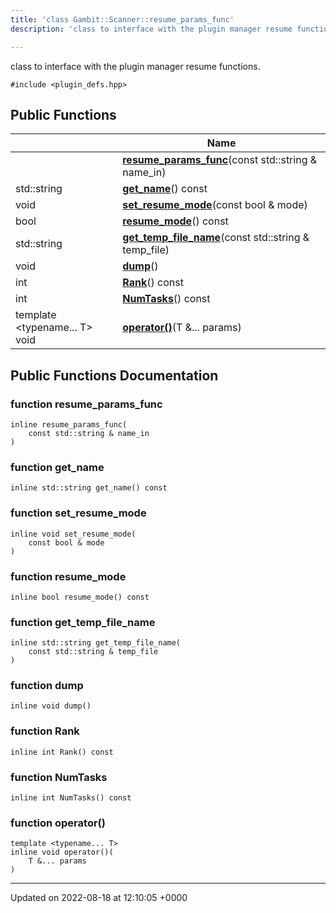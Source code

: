 ```yaml
---
title: 'class Gambit::Scanner::resume_params_func'
description: 'class to interface with the plugin manager resume functions. '

---
```









class to interface with the plugin manager resume functions. 


`#include <plugin_defs.hpp>`

## Public Functions

|                | Name           |
| -------------- | -------------- |
| | **[resume_params_func](/documentation/code/gambit_2-2/classes/classgambit_1_1scanner_1_1resume__params__func/#function-resume-params-func)**(const std::string & name_in) |
| std::string | **[get_name](/documentation/code/gambit_2-2/classes/classgambit_1_1scanner_1_1resume__params__func/#function-get-name)**() const |
| void | **[set_resume_mode](/documentation/code/gambit_2-2/classes/classgambit_1_1scanner_1_1resume__params__func/#function-set-resume-mode)**(const bool & mode) |
| bool | **[resume_mode](/documentation/code/gambit_2-2/classes/classgambit_1_1scanner_1_1resume__params__func/#function-resume-mode)**() const |
| std::string | **[get_temp_file_name](/documentation/code/gambit_2-2/classes/classgambit_1_1scanner_1_1resume__params__func/#function-get-temp-file-name)**(const std::string & temp_file) |
| void | **[dump](/documentation/code/gambit_2-2/classes/classgambit_1_1scanner_1_1resume__params__func/#function-dump)**() |
| int | **[Rank](/documentation/code/gambit_2-2/classes/classgambit_1_1scanner_1_1resume__params__func/#function-rank)**() const |
| int | **[NumTasks](/documentation/code/gambit_2-2/classes/classgambit_1_1scanner_1_1resume__params__func/#function-numtasks)**() const |
| template <typename... T\> <br>void | **[operator()](/documentation/code/gambit_2-2/classes/classgambit_1_1scanner_1_1resume__params__func/#function-operator())**(T &... params) |

## Public Functions Documentation

### function resume_params_func

```
inline resume_params_func(
    const std::string & name_in
)
```


### function get_name

```
inline std::string get_name() const
```


### function set_resume_mode

```
inline void set_resume_mode(
    const bool & mode
)
```


### function resume_mode

```
inline bool resume_mode() const
```


### function get_temp_file_name

```
inline std::string get_temp_file_name(
    const std::string & temp_file
)
```


### function dump

```
inline void dump()
```


### function Rank

```
inline int Rank() const
```


### function NumTasks

```
inline int NumTasks() const
```


### function operator()

```
template <typename... T>
inline void operator()(
    T &... params
)
```


-------------------------------

Updated on 2022-08-18 at 12:10:05 +0000